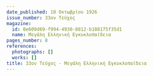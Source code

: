 ```yaml
---
date_published: 10 Οκτωβρίου 1926
issue_number: 33ον Τεύχος
magazine:
  id: 0e609d69-f994-4930-8812-b188175f35d1
  name: Μεγάλη Ελληνική Εγκυκλοπαίδεια
pages_number: 8
references:
  photographs: []
  works: []
title: 33ον Τεύχος - Μεγάλη Ελληνική Εγκυκλοπαίδεια
---
```


